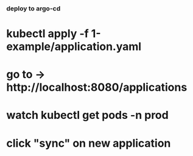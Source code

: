 ### deploy to argo-cd
# kubectl apply -f 1-example/application.yaml
# go to -> http://localhost:8080/applications
# watch kubectl get pods -n prod 
# click "sync" on new application
